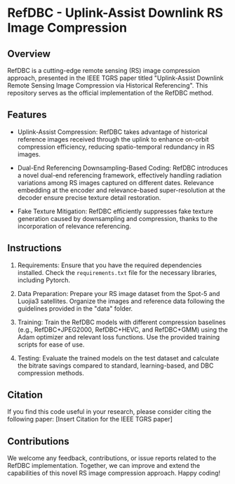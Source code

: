 # RefDBC - Uplink-Assist Downlink RS Image Compression

## Overview

RefDBC is a cutting-edge remote sensing (RS) image compression approach, presented in the IEEE TGRS paper titled "Uplink-Assist Downlink Remote Sensing Image Compression via Historical Referencing". This repository serves as the official implementation of the RefDBC method.

## Features

- Uplink-Assist Compression: RefDBC takes advantage of historical reference images received through the uplink to enhance on-orbit compression efficiency, reducing spatio-temporal redundancy in RS images.

- Dual-End Referencing Downsampling-Based Coding: RefDBC introduces a novel dual-end referencing framework, effectively handling radiation variations among RS images captured on different dates. Relevance embedding at the encoder and relevance-based super-resolution at the decoder ensure precise texture detail restoration.

- Fake Texture Mitigation: RefDBC efficiently suppresses fake texture generation caused by downsampling and compression, thanks to the incorporation of relevance referencing.

## Instructions

1. Requirements: Ensure that you have the required dependencies installed. Check the `requirements.txt` file for the necessary libraries, including Pytorch.

2. Data Preparation: Prepare your RS image dataset from the Spot-5 and Luojia3 satellites. Organize the images and reference data following the guidelines provided in the "data" folder.

3. Training: Train the RefDBC models with different compression baselines (e.g., RefDBC+JPEG2000, RefDBC+HEVC, and RefDBC+GMM) using the Adam optimizer and relevant loss functions. Use the provided training scripts for ease of use.

4. Testing: Evaluate the trained models on the test dataset and calculate the bitrate savings compared to standard, learning-based, and DBC compression methods.

## Citation

If you find this code useful in your research, please consider citing the following paper:
[Insert Citation for the IEEE TGRS paper]

## Contributions

We welcome any feedback, contributions, or issue reports related to the RefDBC implementation. Together, we can improve and extend the capabilities of this novel RS image compression approach. Happy coding!
